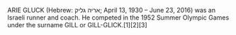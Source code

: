 ARIE GLUCK (Hebrew: אריה גליק; April 13, 1930 – June 23, 2016) was an Israeli runner and coach. He competed in the 1952 Summer Olympic Games under the surname GILL or GILL-GLICK.[1][2][3]
